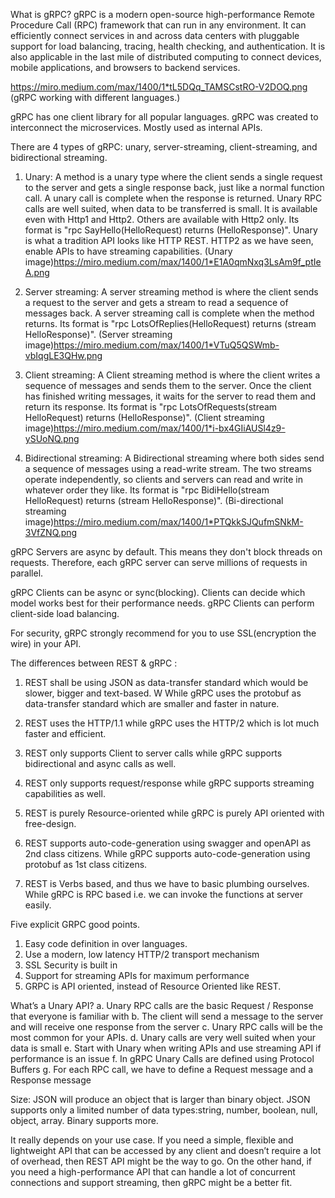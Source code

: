 What is gRPC? gRPC is a modern open-source high-performance Remote Procedure Call (RPC) framework that can run in any
environment. It can efficiently connect services in and across data centers with pluggable support for load balancing,
tracing, health checking, and authentication. It is also applicable in the last mile of distributed computing to connect
devices, mobile applications, and browsers to backend services.

https://miro.medium.com/max/1400/1*tL5DQq_TAMSCstRO-V2DOQ.png (gRPC working with different languages.)

gRPC has one client library for all popular languages. gRPC was created to interconnect the microservices. Mostly used
as internal APIs.

There are 4 types of gRPC: unary, server-streaming, client-streaming, and bidirectional streaming.

1. Unary: A method is a unary type where the client sends a single request to the server and gets a single response
   back, just like a normal function call. A unary call is complete when the response is returned. Unary RPC calls are
   well suited, when data to be transferred is small. It is available even with Http1 and Http2. Others are available
   with Http2 only. Its format is "rpc SayHello(HelloRequest) returns (HelloResponse)". Unary is what a tradition API
   looks like HTTP REST. HTTP2 as we have seen, enable APIs to have streaming capabilities.
   (Unary image)https://miro.medium.com/max/1400/1*E1A0qmNxq3LsAm9f_ptIeA.png

2. Server streaming: A server streaming method is where the client sends a request to the server and gets a stream to
   read a sequence of messages back. A server streaming call is complete when the method returns. Its format is "rpc
   LotsOfReplies(HelloRequest) returns (stream HelloResponse)".
   (Server streaming image)https://miro.medium.com/max/1400/1*VTuQ5QSWmb-vbIqgLE3QHw.png

3. Client streaming: A Client streaming method is where the client writes a sequence of messages and sends them to the
   server. Once the client has finished writing messages, it waits for the server to read them and return its response.
   Its format is "rpc LotsOfRequests(stream HelloRequest) returns (HelloResponse)".
   (Client streaming image)https://miro.medium.com/max/1400/1*i-bx4GIiAUSl4z9-ySUoNQ.png

4. Bidirectional streaming: A Bidirectional streaming where both sides send a sequence of messages using a read-write
   stream. The two streams operate independently, so clients and servers can read and write in whatever order they like.
   Its format is "rpc BidiHello(stream HelloRequest) returns (stream HelloResponse)".
   (Bi-directional streaming image)https://miro.medium.com/max/1400/1*PTQkkSJQufmSNkM-3VfZNQ.png

gRPC Servers are async by default. This means they don't block threads on requests. Therefore, each gRPC server can
serve millions of requests in parallel.

gRPC Clients can be async or sync(blocking). Clients can decide which model works best for their performance needs. gRPC
Clients can perform client-side load balancing.

For security, gRPC strongly recommend for you to use SSL(encryption the wire) in your API.


The differences between REST & gRPC :

1. REST shall be using JSON as data-transfer standard which would be slower, bigger and text-based. W
While gRPC uses the protobuf as data-transfer standard which are smaller and faster in nature.

2. REST uses the HTTP/1.1 while gRPC uses the HTTP/2 which is lot much faster and efficient.

3. REST only supports Client to server calls while gRPC supports bidirectional and async calls as well.

4. REST only supports request/response while gRPC supports streaming capabilities as well.

5. REST is purely Resource-oriented while gRPC is purely API oriented with free-design.

6. REST supports auto-code-generation using swagger and openAPI as 2nd class citizens.
While gRPC supports auto-code-generation using protobuf as 1st class citizens.

7. REST is Verbs based, and thus we have to basic plumbing ourselves.
While gRPC is RPC based i.e. we can invoke the functions at server easily.


Five explicit GRPC good points.
1. Easy code definition in over languages.
2. Use a modern, low latency HTTP/2 transport mechanism
3. SSL Security is built in
4. Support for streaming APIs for maximum performance
5. GRPC is API oriented, instead of Resource Oriented like REST.


What’s a Unary API?
a. Unary RPC calls are the basic Request / Response that everyone is familiar with
b. The client will send a message to the server and will receive one response from the server
c. Unary RPC calls will be the most common for your APIs. d. Unary calls are very well suited when your data is small e. Start with Unary when writing
APIs and use streaming API if performance is an issue f. In gRPC Unary Calls are defined using Protocol Buffers g. For each RPC call, we have to define
a Request message and a Response message

Size: JSON will produce an object that is larger than binary object. JSON supports only a limited number of data types:string, number, boolean, null,
object, array. Binary supports more.

It really depends on your use case. If you need a simple, flexible and lightweight API that can be accessed by any client and doesn’t require a lot of
overhead, then REST API might be the way to go. On the other hand, if you need a high-performance API that can handle a lot of concurrent connections
and support streaming, then gRPC might be a better fit.
